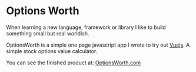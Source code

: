 # Options Worth

When learning a new language, framework or library I like to build something small but real worldish.

OptionsWorth is a simple one page javascript app I wrote to try out [Vuejs](http://vuejs.org).  A simple stock options value calculator.

You can see the finished product at: [OptionsWorth.com](http://optionsworth.com)
